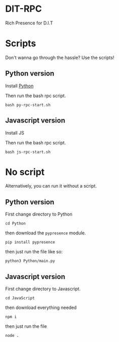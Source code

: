 # DIT-RPC

Rich Presence for D.I.T

# Scripts
Don't wanna go through the hassle? Use the scripts!

## Python version
Install [Python](https://www.python.org/)

Then run the bash rpc script.

`bash py-rpc-start.sh`

## Javascript version

Install JS

Then run the bash rpc script.

`bash js-rpc-start.sh`

# No script
Alternatively, you can run it without a script.

## Python version
First change directory to Python
```
cd Python
```

then download the `pypresence` module.
```
pip install pypresence
```

then just run the file like so:
```
python3 Python/main.py
```

## Javascript version
First change directory to Javascript.
```
cd JavaScript
```

then download everything needed
```
npm i
```

then just run the file

```
node .
```